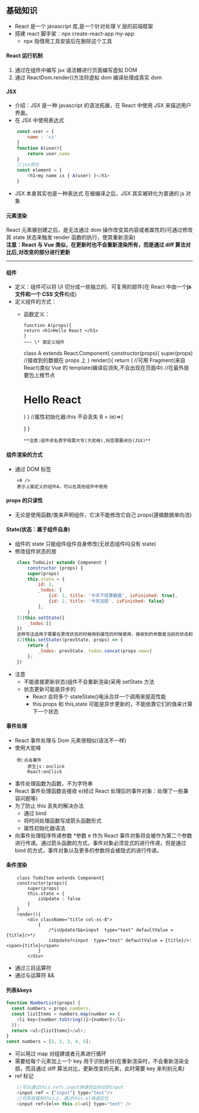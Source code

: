 ## 基础知识

- React 是一个 javascript 库,是一个针对处理 V 层的前端框架
- 搭建 react 脚手架：npx create-react-app my-app
  - npx 指借用工具安装后在删除这个工具

#### React 运行机制

1. 通过在组件中编写 jsx 语法糖进行页面编写虚拟 DOM
2. 通过 ReactDom.render()方法将虚拟 dom 编译处理成真实 dom

#### JSX

- 介绍：JSX 是一种 javascript 的语法拓展，在 React 中使用 JSX 来描述用户界面。
- 在 JSX 中使用表达式

```js
    const user = {
        name : 'cz'
    }
    function A(user){
        return user.name
    }
    //jsx语句
    const element = {
        <h1>my name is { A(user) }</h1>
    }
```

- JSX 本身其实也是一种表达式
  在被编译之后，JSX 其实被转化为普通的 js 对象

#### 元素渲染

React 元素被创建之后，是无法通过 dom 操作改变其内容或者属性的(可通过修改其 state 状态来触发 render 函数的执行，使其重新渲染)<br>
**注意：React 与 Vue 类似，在更新时也不会重新渲染所有，而是通过 diff 算法对比后,对改变的部分进行更新**

---

#### 组件

- 定义：组件可以将 UI 切分成一些独立的、可复用的部件(在 React 中由一个**js 文件和一个 CSS 文件**构成)
- 定义组件的方式：
  - 函数定义：
    ```
    function A(props){
    return <h1>Hello React </h1>
    }
    ~~~ \* 类定义组件
    ```
    class A extends React.Component{
    constructor(props){
    super(props)
    //接收到的数据在 props 上
    }
    render(){
    return (
    //可用 Fragment(来自 React)类似 Vue 的 template(编译后消失,不会出现在页面中)
    //在最外层要包上根节点
      <div>
      <h1>Hello React</h1>
      <span onClick={this.B}><span>
      </div>
        
      )
    }
    //属性初始化器:this 不会丢失
    B = (e)=>{
      
     }
    }
    ~~~
    **注意:组件命名首字母需大写(大驼峰),标签需要闭合(JSX)**

#### 组件渲染的方式

- 通过 DOM 标签

```
    <A />
    表示上面定义的组件A，可以在其他组件中使用
```

#### props 的只读性

- 无论是使用函数/类来声明组件，它决不能修改它自己 props(遵循数据单向流)

#### State(状态：属于组件自身)

- 组件的 state 只能组件组件自身修改(无状态组件吗没有 state)
- 修改组件状态的放

```js
    class TodoList extends Component {
        constructor (props) {
        super(props)
        this.state = {
            id: 2,
            _todos: [
                {id: 1, title: '今天下班算数据', isFinished: true},
                {id: 2, title: '今天加班', isFinished: false}
            ],
        }
    (1)this.setState({
        _todos:[]
    })
    这种写法适用于需要在更改状态的时候用到属性的时候使用，接收到的参数是当前的状态和最新的属性
    (2)this.setState((prevState, props) => {
        return {
            _todos: prevState._todos.concat(props.news)
        };
    })
```

- 注意
  - 不能直接更新状态(组件不会重新渲染)采用 setState 方法
  - 状态更新可能是异步的
    - React 会将多个 stateState()电泳合并一个调用来提高性能
    - this.props 和 this,state 可能是异步更新的，不能依靠它们的值来计算下一个状态

#### 事件处理

- React 事件处理与 Dom 元素很相似(语法不一样)
- 使用大驼峰

```
    例:点击事件
        原生js：onclick
        React:onClick
```

- 事件处理函数为函数，不为字符串
- React 事件处理函数会接收 e(经过 React 处理后的事件对象：处理了一些兼容问题等)
- 为了防止 this 丢失的解决办法
  - 通过 bind
  - 将时间处理函数写成箭头函数形式
  - 属性初始化器语法
- 向事件处理程序传递参数 \*参数 e 作为 React 事件对象将会被作为第二个参数进行传递。通过箭头函数的方式，事件对象必须显式的进行传递，但是通过 bind 的方式，事件对象以及更多的参数将会被隐式的进行传递。

#### 条件渲染

```
    class TodoItem extends Component{
    constructor(props){
        super(props)
        this.state = {
            isUpdate : false
        }
    }
    render(){
        <div className="title col-xs-8">
            {
                /*isUpdate?&&<input  type="text" defaultValue = {title}/>*/
                isUpdate?<input  type="text" defaultValue = {title}/>:<span>{title}</span>
            }
        </div>
```

- 通过三目运算符
- 通过与运算符 &&

#### 列表&keys

```js
function NumberList(props) {
  const numbers = props.numbers;
  const listItems = numbers.map(number => (
    <li key={number.toString()}>{number}</li>
  ));
  return <ul>{listItems}</ul>;
}
const numbers = [1, 2, 3, 4, 5];
```

- 可以用过 map 对组建或者元素进行循环
- 需要给每个元素加上一个 key 用于识别身份(在重新渲染时，不会重新渲染全部，而且通过 diff 算法对比，更新改变的元素，此时需要 key 来判别元素)
- ref 标记

```js
    //可以通过this.refs.input快速找出标记的input
    <input ref = {"input"} type="text"/>
    //将其挂载到this上，通过this.el快速定位
    <input ref={el=> this.el=el} type="text" />
```
